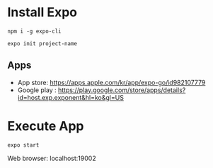 # Install Expo
`npm i -g expo-cli`

`expo init project-name`

## Apps
* App store: https://apps.apple.com/kr/app/expo-go/id982107779
* Google play : https://play.google.com/store/apps/details?id=host.exp.exponent&hl=ko&gl=US

# Execute App

`expo start`

Web browser: localhost:19002

